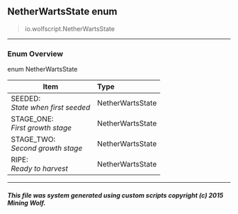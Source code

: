 ## NetherWartsState __enum__

>io.wolfscript.NetherWartsState

---

### Enum Overview

enum NetherWartsState

Item | Type   
--- | :--- 
SEEDED: <br> _State when first seeded_ | NetherWartsState
STAGE_ONE: <br> _First growth stage_ | NetherWartsState
STAGE_TWO: <br> _Second growth stage_ | NetherWartsState
RIPE: <br> _Ready to harvest_ | NetherWartsState



---



##### This file was system generated using custom scripts copyright (c) 2015 Mining Wolf.
	

